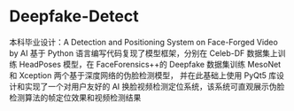 # Deepfake-Detect
本科毕业设计：A Detection and Positioning System on Face-Forged Video by AI
基于 Python 语言编写代码复现了模型框架，分别在 Celeb-DF 数据集上训练 HeadPoses 模型，在 FaceForensics++的 Deepfake 数据集训练 MesoNet 和 Xception 两个基于深度网络的伪脸检测模型，
并在此基础上使用 PyQt5 库设计和实现了一个对用户友好的 AI 换脸视频检测定位系统，该系统可直观展示伪脸检测算法的帧定位效果和视频检测结果
